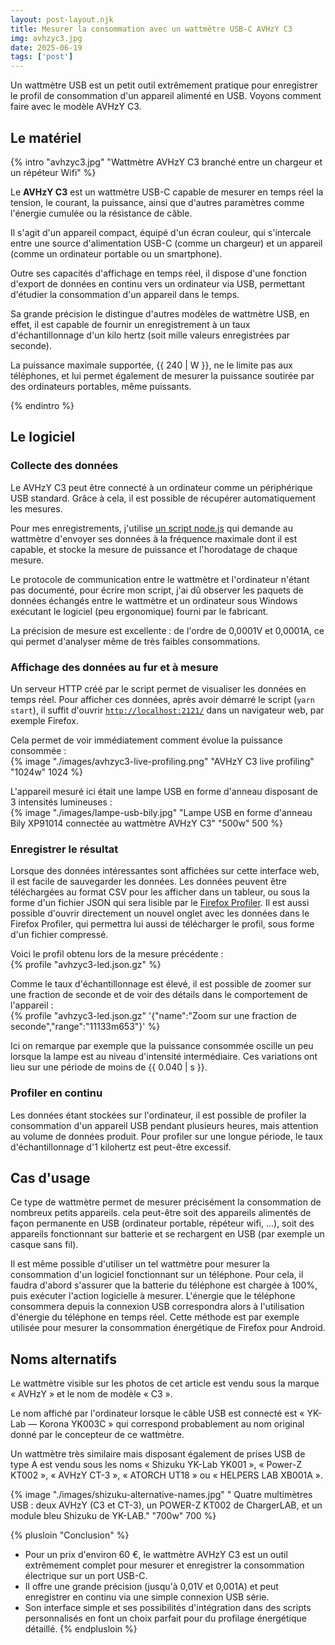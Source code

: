 ```yaml
---
layout: post-layout.njk
title: Mesurer la consommation avec un wattmètre USB-C AVHzY C3
img: avhzyc3.jpg
date: 2025-06-19
tags: ['post']
---
```


Un wattmètre USB est un petit outil extrêmement pratique pour enregistrer le profil de consommation d'un appareil alimenté en USB. Voyons comment faire avec le modèle AVHzY C3.
<!-- excerpt -->

## Le matériel
{% intro "avhzyc3.jpg" "Wattmètre AVHzY C3 branché entre un chargeur et un répéteur Wifi" %}

Le **AVHzY C3** est un wattmètre USB-C capable de mesurer en temps réel la tension, le courant, la puissance, ainsi que d'autres paramètres comme l'énergie cumulée ou la résistance de câble. 

Il s'agit d'un appareil compact, équipé d'un écran couleur, qui s'intercale entre une source d'alimentation USB-C (comme un chargeur) et un appareil (comme un ordinateur portable ou un smartphone).

Outre ses capacités d'affichage en temps réel, il dispose d'une fonction d'export de données en continu vers un ordinateur via USB, permettant d'étudier la consommation d'un appareil dans le temps.

Sa grande précision le distingue d'autres modèles de wattmètre USB, en effet, il est capable de fournir un enregistrement à un taux d'échantillonnage d'un kilo hertz (soit mille valeurs enregistrées par seconde).

La puissance maximale supportée, {{ 240 | W }}, ne le limite pas aux téléphones, et lui permet également de mesurer la puissance soutirée par des ordinateurs portables, même puissants. 

{% endintro %}

## Le logiciel

### Collecte des données

Le AVHzY C3 peut être connecté à un ordinateur comme un périphérique USB standard. Grâce à cela, il est possible de récupérer automatiquement les mesures.

Pour mes enregistrements, j'utilise [un script node.js](https://github.com/fqueze/usb-power-profiling/blob/main/) qui demande au wattmètre d'envoyer ses données à la fréquence maximale dont il est capable, et stocke la mesure de puissance et l'horodatage de chaque mesure.

Le protocole de communication entre le wattmètre et l'ordinateur n'étant pas documenté, pour écrire mon script, j'ai dû observer les paquets de données échangés entre le wattmètre et un ordinateur sous Windows exécutant le logiciel (peu ergonomique) fourni par le fabricant.

La précision de mesure est excellente : de l'ordre de 0,0001V et 0,0001A, ce qui permet d'analyser même de très faibles consommations.

### Affichage des données au fur et à mesure

Un serveur HTTP créé par le script permet de visualiser les données en temps réel. Pour afficher ces données, après avoir démarré le script (`yarn start`), il suffit d'ouvrir [`http://localhost:2121/`](http://localhost:2121) dans un navigateur web, par exemple Firefox.

Cela permet de voir immédiatement comment évolue la puissance consommée :  
{% image "./images/avhzyc3-live-profiling.png" "AVHzY C3 live profiling" "1024w" 1024 %}

L'appareil mesuré ici était une lampe USB en forme d'anneau disposant de 3 intensités lumineuses :  
{% image "./images/lampe-usb-bily.jpg" "Lampe USB en forme d'anneau Bily XP91014 connectée au wattmètre AVHzY C3" "500w" 500 %}

### Enregistrer le résultat

Lorsque des données intéressantes sont affichées sur cette interface web, il est facile de sauvegarder les données. Les données peuvent être téléchargées au format CSV pour les afficher dans un tableur, ou sous la forme d'un fichier JSON qui sera lisible par le [Firefox Profiler](https://profiler.firefox.com). Il est aussi possible d'ouvrir directement un nouvel onglet avec les données dans le Firefox Profiler, qui permettra lui aussi de télécharger le profil, sous forme d'un fichier compressé.

Voici le profil obtenu lors de la mesure précédente :  
{% profile "avhzyc3-led.json.gz" %}

Comme le taux d'échantillonnage est élevé, il est possible de zoomer sur une fraction de seconde et de voir des détails dans le comportement de l'appareil :  
{% profile "avhzyc3-led.json.gz" '{"name":"Zoom sur une fraction de seconde","range":"11133m653"}' %}

Ici on remarque par exemple que la puissance consommée oscille un peu lorsque la lampe est au niveau d'intensité intermédiaire. Ces variations ont lieu sur une période de moins de {{ 0.040 | s }}.

### Profiler en continu

Les données étant stockées sur l'ordinateur, il est possible de profiler la consommation d'un appareil USB pendant plusieurs heures, mais attention au volume de données produit. Pour profiler sur une longue période, le taux d'échantillonnage d'1 kilohertz est peut-être excessif.

## Cas d'usage

Ce type de wattmètre permet de mesurer précisément la consommation de nombreux petits appareils. cela peut-être soit des appareils alimentés de façon permanente en USB (ordinateur portable, répéteur wifi, ...), soit des appareils fonctionnant sur batterie et se rechargent en USB (par exemple un casque sans fil).

Il est même possible d'utiliser un tel wattmètre pour mesurer la consommation d'un logiciel fonctionnant sur un téléphone. Pour cela, il faudra d'abord s'assurer que la batterie du téléphone est chargée à 100%, puis exécuter l'action logicielle à mesurer. L'énergie que le téléphone consommera depuis la connexion USB correspondra alors à l'utilisation d'énergie du téléphone en temps réel. Cette méthode est par exemple utilisée pour mesurer la consommation énergétique de Firefox pour Android.

## Noms alternatifs

Le wattmètre visible sur les photos de cet article est vendu sous la marque « AVHzY » et le nom de modèle « C3 ».

Le nom affiché par l'ordinateur lorsque le câble USB est connecté est « YK-Lab — Korona YK003C » qui correspond probablement au nom original donné par le concepteur de ce wattmètre.

Un wattmètre très similaire mais disposant également de prises USB de type A est vendu sous les noms « Shizuku YK-Lab YK001 », « Power-Z KT002 », « AVHzY CT-3 », « ATORCH UT18 » ou « HELPERS LAB XB001A ».

{% image "./images/shizuku-alternative-names.jpg" " Quatre multimètres USB : deux AVHzY (C3 et CT-3), un POWER-Z KT002 de ChargerLAB, et un module bleu Shizuku de YK-LAB." "700w" 700 %}

{% plusloin "Conclusion" %}
- Pour un prix d'environ 60 €, le wattmètre AVHzY C3 est un outil extrêmement complet pour mesurer et enregistrer la consommation électrique sur un port USB-C.
- Il offre une grande précision (jusqu'à 0,01V et 0,001A) et peut enregistrer en continu via une simple connexion USB série.
- Son interface simple et ses possibilités d'intégration dans des scripts personnalisés en font un choix parfait pour du profilage énergétique détaillé.
{% endplusloin %}
